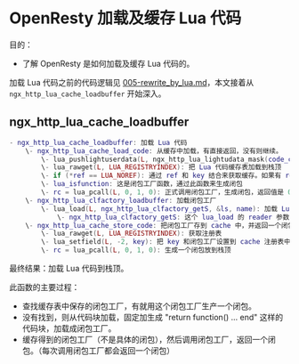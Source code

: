 
# OpenResty 加载及缓存 Lua 代码

目的：

- 了解 OpenResty 是如何加载及缓存 Lua 代码的。

加载 Lua 代码之前的代码逻辑见 [005-rewrite_by_lua.md](005-rewrite_by_lua.md#ngx_http_lua_rewrite_handler执行流程)，本文接着从 `ngx_http_lua_cache_loadbuffer` 开始深入。

## ngx_http_lua_cache_loadbuffer

```lua
- ngx_http_lua_cache_loadbuffer: 加载 Lua 代码
    \- ngx_http_lua_cache_load_code: 从缓存中加载，有直接返回，没有则继续。
        \- lua_pushlightuserdata(L, ngx_http_lua_lightudata_mask(code_cache_key))
        \- lua_rawget(L, LUA_REGISTRYINDEX): 把 Lua 代码缓存表加载到栈顶
        \- if (*ref == LUA_NOREF): 通过 ref 和 key 结合来获取缓存。如果有 ref，就用 ref，如果没有，就用 key。如果用 key 也没找到，就是没缓存，后续需要加载。
        \- lua_isfunction: 这是闭包工厂函数，通过此函数来生成闭包
        \- rc = lua_pcall(L, 0, 1, 0): 正式调用闭包工厂，生成闭包，返回值是 0 表示成功，否则就是失败了。
    \- ngx_http_lua_clfactory_loadbuffer: 加载闭包工厂
        \- lua_load(L, ngx_http_lua_clfactory_getS, &ls, name): 加载 Lua Chunk 成一个函数。这个函数其实是一个闭包 "return function() ... end"，其中 "return function" 和 "end" 是 ngx_http_lua_clfactory_getS 函数固定添加的
            \- ngx_http_lua_clfactory_getS: 这个 lua_load 的 reader 参数，用于读取 lua chunk。
    \- ngx_http_lua_cache_store_code: 把闭包工厂存到 cache 中，并返回一个闭包。
        \- lua_rawget(L, LUA_REGISTRYINDEX): 获取注册表
        \- lua_setfield(L, -2, key): 把 key 和闭包工厂设置到 cache 注册表中，或者是把 key、ref、闭包工厂设置到 cache 注册表中。
        \- rc = lua_pcall(L, 0, 1, 0): 生成一个闭包放到栈顶
```

最终结果：加载 Lua 代码到栈顶。

此函数的主要过程：

- 查找缓存表中保存的闭包工厂，有就用这个闭包工厂生产一个闭包。
- 没有找到，则从代码块加载，固定加生成 "return function() ... end" 这样的代码块，加载成闭包工厂。
- 缓存得到的闭包工厂（不是具体的闭包），然后调用闭包工厂，返回一个闭包。（每次调用闭包工厂都会返回一个闭包）
